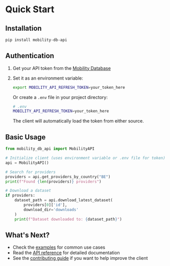 # Quick Start

## Installation

```bash
pip install mobility-db-api
```

## Authentication

1. Get your API token from the [Mobility Database](https://database.mobilitydata.org/)
2. Set it as an environment variable:
   ```bash
   export MOBILITY_API_REFRESH_TOKEN=your_token_here
   ```
   
   Or create a `.env` file in your project directory:
   ```bash
   # .env
   MOBILITY_API_REFRESH_TOKEN=your_token_here
   ```

   The client will automatically load the token from either source.

## Basic Usage

```python
from mobility_db_api import MobilityAPI

# Initialize client (uses environment variable or .env file for token)
api = MobilityAPI()

# Search for providers
providers = api.get_providers_by_country("BE")
print(f"Found {len(providers)} providers")

# Download a dataset
if providers:
    dataset_path = api.download_latest_dataset(
        providers[0]['id'],
        download_dir='downloads'
    )
    print(f"Dataset downloaded to: {dataset_path}")
```

## What's Next?

- Check the [examples](examples.md) for common use cases
- Read the [API reference](api-reference/client.md) for detailed documentation
- See the [contributing guide](contributing.md) if you want to help improve the client 